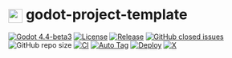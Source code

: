 # <img src="https://godotengine.org/favicon.ico" width="28" height="28" style="vertical-align: middle;"> godot-project-template

[![Godot 4.4-beta3](https://img.shields.io/badge/Godot-v4.4--beta3-%23478cbf?logo=godot-engine&logoColor=eee&labelColor=)](https://godotengine.org/download/archive/4.4-beta3/)
[![License](https://img.shields.io/github/license/joshuafolkken/godot-project-template)](https://github.com/joshuafolkken/godot-project-template/blob/main/LICENSE)
[![Release](https://img.shields.io/github/v/release/joshuafolkken/godot-project-template)](https://github.com/joshuafolkken/godot-project-template/releases)
[![GitHub closed issues](https://img.shields.io/github/issues-closed-raw/joshuafolkken/godot-project-template)](https://github.com/joshuafolkken/godot-project-template/issues?q=is%3Aissue%20state%3Aclosed)
![GitHub repo size](https://img.shields.io/github/repo-size/joshuafolkken/godot-project-template)
[![CI](https://github.com/joshuafolkken/godot-project-template/actions/workflows/ci.yml/badge.svg)](https://github.com/joshuafolkken/godot-project-template/actions/workflows/ci.yml)
[![Auto Tag](https://github.com/joshuafolkken/godot-project-template/actions/workflows/auto-tag.yml/badge.svg)](https://github.com/joshuafolkken/godot-project-template/actions/workflows/auto-tag.yml)
[![Deploy](https://github.com/joshuafolkken/godot-project-template/actions/workflows/deploy-web.yml/badge.svg)](https://github.com/joshuafolkken/godot-project-template/actions/workflows/deploy-web.yml)
[![X](https://img.shields.io/badge/Follow-%40joshuafolkken-purple?logo=x&logoColor=fffffflabelColor=)](https://x.com/joshuafolkken)
